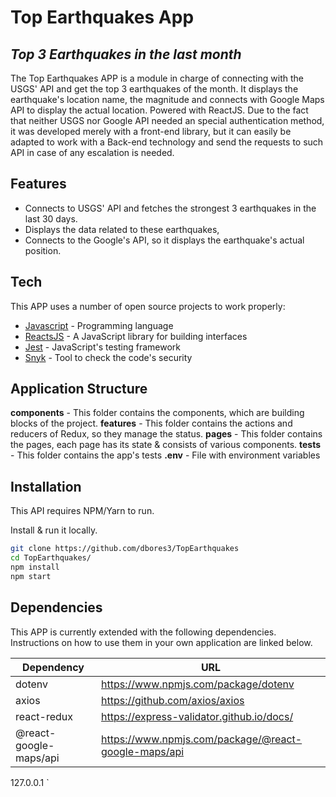 # Top Earthquakes App
## _Top 3 Earthquakes in the last month_


The Top Earthquakes APP is a module in charge of connecting with the USGS' API and get the top 3 earthquakes of the month. It displays the earthquake's location name, the magnitude and connects with Google Maps API to display the actual location. Powered with ReactJS. Due to the fact that neither USGS nor Google API needed an special authentication method, it was developed merely with a front-end library, but it can easily be adapted to work with a Back-end technology and send the requests to such API in case of any escalation is needed.

## Features

- Connects to USGS' API and fetches the strongest 3 earthquakes in the last 30 days.
- Displays the data related to these earthquakes,
- Connects to the Google's API, so it displays the earthquake's actual position.

## Tech

This APP uses a number of open source projects to work properly:

- [Javascript](https://www.javascript.com/) - Programming language
- [ReactsJS](https://reactjs.org/) - A JavaScript library for building interfaces
- [Jest](https://jestjs.io/) - JavaScript's testing framework
- [Snyk](https://snyk.io/) - Tool to check the code's security

## Application Structure
__components__ - This folder contains the components, which are building blocks of the project.
__features__ - This folder contains the actions and reducers of Redux, so they manage the status.
__pages__ - This folder contains the pages, each page has its state & consists of various components.
__tests__ - This folder contains the app's tests
__.env__ - File with environment variables
## Installation

This API requires NPM/Yarn to run.

Install & run it locally.

```sh
git clone https://github.com/dbores3/TopEarthquakes
cd TopEarthquakes/
npm install
npm start
```

## Dependencies

This APP is currently extended with the following dependencies.
Instructions on how to use them in your own application are linked below.

| Dependency | URL |
| ------ | ------ |
| dotenv | https://www.npmjs.com/package/dotenv |
| axios | https://github.com/axios/axios |
| react-redux | https://express-validator.github.io/docs/ |
| @react-google-maps/api | https://www.npmjs.com/package/@react-google-maps/api |

127.0.0.1
`
